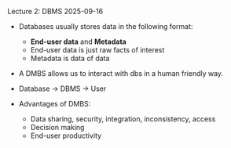 Lecture 2: DBMS
2025-09-16

* Databases usually stores data in the following format:
  - **End-user data** and **Metadata** 
  - End-user data is just raw facts of interest
  - Metadata is data of data

* A DMBS allows us to interact with dbs in a human friendly way.

* Database -> DBMS -> User

* Advantages of DMBS:
  - Data sharing, security, integration, inconsistency, access
  - Decision making
  - End-user productivity
